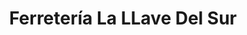 ---
title: "Ferretería La LLave Del Sur"
url: /siquinala/ferreteria-la-llave-del-sur/
shop: hardware
---